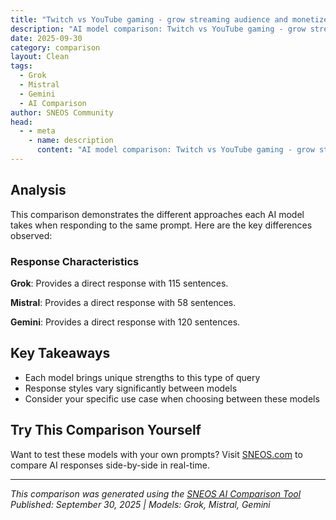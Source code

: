 ```yaml
---
title: "Twitch vs YouTube gaming - grow streaming audience and monetize"
description: "AI model comparison: Twitch vs YouTube gaming - grow streaming audience and monetize..."
date: 2025-09-30
category: comparison
layout: Clean
tags:
  - Grok
  - Mistral
  - Gemini
  - AI Comparison
author: SNEOS Community
head:
  - - meta
    - name: description
      content: "AI model comparison: Twitch vs YouTube gaming - grow streaming audience and monetize..."
---
```


<ChatComparison
  title="Twitch vs YouTube gaming - grow streaming audience and monetize"
  prompt="Twitch vs YouTube gaming - grow streaming audience and monetize"
  :responses='{
    "Grok": "Deciding between Twitch and YouTube Gaming for growing a streaming audience and monetizing content depends on several factors, including your goals, content style, and target audience. Here\u0027s a detailed comparison to help you make an informed decision:\n\n---\n\n### **1. Platform Focus and Audience**\n- **Twitch**: Primarily focused on live streaming, with a strong emphasis on gaming content. Twitch has a dedicated community of gamers and viewers who are accustomed to watching long, interactive live streams. It\u2019s ideal if you enjoy real-time engagement with your audience through chat and community events.\n  - **Audience**: Younger demographic (mostly 18-34), highly engaged with gaming, esports, and niche content like speedrunning or specific game titles.\n  - **Strength**: Community-driven, interactive, and perfect for building a loyal fanbase through regular streaming schedules.\n  \n- **YouTube Gaming**: A subsection of YouTube dedicated to gaming content, including live streaming, pre-recorded videos, and highlights. YouTube has a broader audience and is better suited for searchable, evergreen content (e.g., tutorials, reviews, or funny gaming moments) alongside live streams.\n  - **Audience**: Broader demographic (all ages), with viewers looking for both live streams and on-demand content. Not exclusively gaming-focused, but still a massive platform for gaming content.\n  - **Strength**: Larger overall user base, strong searchability through SEO, and versatility in content types (live, VOD, shorts).\n\n**Winner**: If you prioritize live streaming and interactive gaming content, Twitch is the better choice. If you want a mix of live and pre-recorded content with broader reach, YouTube Gaming has the edge due to its massive user base and search engine capabilities.\n\n---\n\n### **2. Growing Your Audience**\n- **Twitch**:\n  - **Pros**:\n    - Easier to get discovered through game categories (e.g., browsing viewers looking for \u0022Fortnite\u0022 streams).\n    - Strong community tools like raids, hosts, and follows encourage organic growth.\n    - Live interaction builds loyalty faster; viewers can participate via chat, emotes, and channel points.\n  - **Cons**:\n    - Discoverability is limited to live streams; past content (VODs) isn\u2019t as searchable or evergreen.\n    - Requires consistent streaming schedules to grow and retain viewers.\n    - Smaller overall user base compared to YouTube.\n\n- **YouTube Gaming**:\n  - **Pros**:\n    - Massive potential audience (over 2 billion users on YouTube).\n    - Strong searchability through SEO (optimized titles, tags, and thumbnails can attract viewers long-term).\n    - Content is evergreen; pre-recorded videos and highlights can gain views over time, even if you\u2019re not live.\n    - YouTube Shorts offer a way to attract new viewers with bite-sized content.\n  - **Cons**:\n    - Harder to stand out in live streaming due to less focus on live content compared to Twitch.\n    - Building a live audience can take longer as the platform prioritizes on-demand videos.\n    - Algorithm-driven growth means you need high-quality content and metadata to rank.\n\n**Winner**: Twitch is better for building a live-streaming audience quickly through gaming categories and community engagement. YouTube Gaming is better for long-term growth through searchable, on-demand content that can attract viewers over time.\n\n---\n\n### **3. Monetization Opportunities**\n- **Twitch**:\n  - **Affiliate Program**: Easier to access than YouTube\u2019s Partner Program. Requires 500 minutes of streaming, 7 unique streaming days, and 50 followers within 30 days to become an Affiliate.\n    - Monetization methods as an Affiliate: Subscriptions ($4.99, $9.99, $24.99 tiers, with a 50/50 revenue split), Bits (virtual currency viewers tip with), and game sales/affiliate links.\n  - **Partner Program**: For larger creators, offers better revenue splits (up to 70/30 for subscriptions) and additional perks.\n  - **Ads**: You can run ads during streams, but revenue is relatively low unless you have a large audience.\n  - **Donations**: Easy to set up via tools like Streamlabs or PayPal, often a major income source for smaller streamers.\n  - **Sponsorships**: Common for gaming streamers to partner with brands or promote products.\n  - **Pros**: Faster path to monetization for small creators; subscriptions and donations provide consistent income.\n  - **Cons**: Revenue heavily depends on live viewership; limited earnings from VODs or past content.\n\n- **YouTube Gaming**:\n  - **Partner Program (YPP)**: Requires 1,000 subscribers and 4,000 watch hours (or 10 million Shorts views) in the last 12 months to qualify for monetization.\n    - Monetization methods: Ad revenue (revenue split is 55/45, favoring creators), channel memberships (similar to Twitch subscriptions), Super Chats/Super Stickers during live streams, and YouTube Premium revenue share.\n  - **Ads**: Potentially higher ad revenue due to evergreen content (videos continue earning over time).\n  - **Sponsorships**: Similar to Twitch, gaming creators often collaborate with brands.\n  - **Pros**: Evergreen content can generate passive income; larger audience potential means higher ad revenue over time.\n  - **Cons**: Harder to qualify for monetization (YPP requirements); ad revenue can be inconsistent for live streams or smaller creators.\n\n**Winner**: Twitch wins for faster and easier monetization through subscriptions, Bits, and donations, especially for smaller streamers. YouTube Gaming is better for long-term passive income through ad revenue on evergreen content, but it takes longer to qualify and build up earnings.\n\n---\n\n### **4. Content Style and Flexibility**\n- **Twitch**: Focused on live streaming, which requires real-time engagement and a consistent schedule. While VODs and clips are available, they don\u2019t drive significant traffic compared to live content. Ideal for personality-driven content, long-form streams, and community interaction.\n- **YouTube Gaming**: Supports a mix of live streaming, pre-recorded videos, highlights, tutorials, and Shorts. Offers more flexibility to experiment with content types and upload schedules. Ideal for polished, edited content or creators who want to balance streaming with video production.\n\n**Winner**: Twitch for live streaming and real-time interaction; YouTube Gaming for flexibility and diverse content creation.\n\n---\n\n### **5. Community and Engagement**\n- **Twitch**: Built around live interaction. Tools like chat, emotes, channel points, and subscriber perks foster a tight-knit community. Viewers often feel a personal connection to streamers, leading to higher loyalty.\n- **YouTube Gaming**: Engagement is less immediate for live streams (though Super Chats help). Comments on videos allow for interaction, but it\u2019s not as real-time or personal as Twitch. Community features like posts and live chat are improving but still lag behind Twitch.\n\n**Winner**: Twitch dominates for community building and real-time engagement.\n\n---\n\n### **6. Competition and Saturation**\n- **Twitch**: High competition in popular game categories (e.g., Fortnite, Call of Duty), but niche games or content styles (e.g., retro gaming, speedrunning) offer opportunities to stand out. Smaller overall platform means less overall competition compared to YouTube.\n- **YouTube Gaming**: Extremely high competition due to the sheer volume of creators and content. Standing out requires strong SEO, unique content, and consistent uploads. However, the larger audience pool means more potential viewers if you break through.\n\n**Winner**: Twitch may be easier to get noticed on for live streaming in niche categories, while YouTube Gaming requires more effort to stand out due to its scale.\n\n---\n\n### **7. Tools and Features for Streamers**\n- **Twitch**:\n  - Robust streaming tools (e.g., Streamlabs, OBS integration).\n  - Built-in features like raids, hosts, and channel points to boost engagement.\n  - Analytics focused on live viewership and community growth.\n- **YouTube Gaming**:\n  - Strong video editing tools (YouTube Studio) and live streaming capabilities.\n  - Analytics provide detailed insights into audience behavior for both live and pre-recorded content.\n  - Less focus on live-specific tools compared to Twitch.\n\n**Winner**: Twitch for live streaming tools; YouTube for video content and analytics.\n\n---\n\n### **8. Cross-Platform Strategy**\nRather than choosing one, many successful creators use both platforms to maximize reach:\n- Use **Twitch** for live streaming and community building, then upload highlights, montages, or full VODs to **YouTube** for evergreen content and additional revenue.\n- This hybrid approach lets you leverage Twitch\u2019s live engagement and YouTube\u2019s searchability and passive income potential.\n- Example Workflow:\n  - Stream live on Twitch, interact with chat, and build subscribers.\n  - Edit key moments or full streams into YouTube videos with optimized titles and thumbnails (e.g., \u201CEpic Fortnite Win!\u201D).\n  - Use YouTube Shorts to attract new viewers and funnel them to Twitch.\n\n**Winner**: A cross-platform strategy often works best for growth and monetization.\n\n---\n\n### **Final Recommendation**\n- **Choose Twitch if**:\n  - You\u2019re focused on live streaming and want to build a community around gaming.\n  - You enjoy real-time interaction and regular streaming schedules.\n  - You want faster access to monetization through subscriptions and donations.\n- **Choose YouTube Gaming if**:\n  - You want to create a mix of live and pre-recorded content (e.g., tutorials, reviews, highlights).\n  - You\u2019re aiming for long-term growth through searchable, evergreen content.\n  - You\u2019re comfortable with slower initial monetization for larger potential ad revenue later.\n- **Hybrid Approach**: If possible, use Twitch for live streams and YouTube for highlights and additional reach. This strategy balances short-term engagement with long-term growth.\n\n---\n\n### **Tips for Growth on Either Platform**\n1. **Consistency**: Stick to a regular streaming or uploading schedule to retain viewers.\n2. **Niche Content**: Focus on",
    "Mistral": "Growing a streaming audience and monetizing your content on both Twitch and YouTube Gaming involves different strategies, as each platform has its own strengths and features. Here\u0027s a comparison and some tips to help you grow and monetize on both platforms:\n\n### Twitch\n\n**Strengths:**\n1. **Live Interaction:** Twitch is known for its strong community and live interaction features, such as chat, emotes, and subscriber badges.\n2. **Subscriptions:** Viewers can subscribe to your channel for a monthly fee, providing a steady income.\n3. **Bits:** Viewers can purchase Bits to cheer and support their favorite streamers.\n4. **Affiliate and Partner Programs:** Twitch offers an Affiliate program for smaller streamers and a Partner program for larger ones, both of which provide monetization options.\n5. **Raids and Hosts:** These features help streamers support each other and grow their audiences.\n\n**Tips for Growth and Monetization:**\n1. **Consistent Schedule:** Stream regularly and at consistent times to build a loyal audience.\n2. **Engage with Viewers:** Interact with your chat, respond to questions, and create a welcoming community.\n3. **High-Quality Content:** Ensure your streams are high-quality in terms of video, audio, and content.\n4. **Promote on Social Media:** Use platforms like Twitter, Instagram, and Discord to promote your streams and engage with your audience.\n5. **Collaborate with Other Streamers:** Collaborations can help you reach new audiences and grow your community.\n6. **Utilize Twitch Features:** Make use of Twitch\u0027s features like Raids, Hosts, and Clips to increase visibility.\n\n### YouTube Gaming\n\n**Strengths:**\n1. **Discoverability:** YouTube\u0027s algorithm can help your content reach a wider audience through recommendations and search.\n2. **Video-on-Demand (VOD):** YouTube allows you to upload pre-recorded content, which can be monetized through ads.\n3. **Memberships:** Similar to Twitch subscriptions, viewers can become members of your channel for a monthly fee.\n4. **Super Chat and Super Stickers:** Viewers can purchase Super Chats and Super Stickers to support you during live streams.\n5. **Channel Memberships:** Offer exclusive perks to your members, such as badges, emojis, and member-only streams.\n\n**Tips for Growth and Monetization:**\n1. **SEO Optimization:** Use relevant keywords in your titles, descriptions, and tags to improve discoverability.\n2. **Consistent Uploads:** Regularly upload high-quality content to keep your audience engaged.\n3. **Engage with Comments:** Respond to comments on your videos to build a community.\n4. **Promote on Social Media:** Use social media platforms to promote your videos and live streams.\n5. **Collaborate with Other Creators:** Collaborations can help you reach new audiences and grow your channel.\n6. **Utilize YouTube Features:** Make use of YouTube\u0027s features like Premieres, Community Posts, and Stories to engage your audience.\n\n### General Tips for Both Platforms\n\n1. **Niche Focus:** Find a niche or unique angle that sets you apart from other streamers.\n2. **Branding:** Create a strong brand identity with consistent logos, graphics, and themes.\n3. **Analytics:** Use analytics tools to understand your audience and optimize your content strategy.\n4. **Merchandise:** Consider selling merchandise to your audience as an additional revenue stream.\n5. **Sponsorships:** Look for sponsorship opportunities with brands that align with your content.\n\n### Conclusion\n\nBoth Twitch and YouTube Gaming offer unique advantages for growing a streaming audience and monetizing your content. Twitch excels in live interaction and community building, while YouTube Gaming offers better discoverability and VOD options. By leveraging the strengths of each platform and implementing the tips mentioned, you can effectively grow your audience and monetize your streaming efforts.",
    "Gemini": "Okay, let\u0027s break down Twitch and YouTube Gaming for growing your streaming audience and monetizing, comparing the pros and cons of each, and offering some strategies.\n\n**I.  Overview**\n\n*   **Twitch:** Primarily a live streaming platform. Its core strength is immediacy and community building.\n*   **YouTube Gaming:**  Offers both live streaming and on-demand video content (regular YouTube videos). Its strength is discoverability through search and a massive existing user base.\n\n**II.  Key Differences \u0026 Comparison**\n\n| Feature             | Twitch                                      | YouTube Gaming                             |\n|----------------------|---------------------------------------------|---------------------------------------------|\n| **Primary Focus**   | Live Streaming                              | Hybrid (Live \u0026 On-Demand)                   |\n| **Discoverability** | More challenging initially. Rely on Twitch\u0027s category system, tags, and external promotion. | Potentially better via YouTube\u0027s search engine, recommendations, and existing subscriber base. |\n| **Community Focus** | Strong, built-in community features (chat, emotes, sub badges).  Stronger culture of instant interaction. | Growing community features, but can feel less immediate than Twitch.  Leverages existing YouTube subscriber base. |\n| **Monetization**     | Subscriptions (Twitch Partner/Affiliate), Bits (cheering), Donations, Ads (Partner), Sponsorships | YouTube Partner Program (ads, channel memberships, Super Chat/Stickers), Merchandise Shelf, Sponsorships |\n| **Content Types**   | Primarily live gameplay, commentary, and interactive content. |  Live streams, gameplay videos, tutorials, reviews, vlogs, and more.  Wider range is encouraged. |\n| **Algorithm**       | Favors channels with consistent live viewership and engagement. | Favors consistent uploads of high-quality videos with good SEO and watch time.  Streams compete with all other YouTube content. |\n| **Ease of Use**      | Streamlined for live streaming. Relatively easy setup. |  More complex due to the hybrid nature of live and on-demand content.  Requires understanding of video editing and SEO. |\n| **Contractual Obligations** | Exclusivity requirements can apply to Partners. | More flexible. |\n| **Target Audience** | Hardcore gamers and viewers looking for live, interactive experiences. | Broader gaming audience, including casual players and viewers seeking information/entertainment. |\n| **Analytics**      | Robust analytics specifically tailored for streaming. | Comprehensive analytics for both live and on-demand content. |\n| **Competition**     | Very high.  Tons of streamers in every category. |  High, but potentially less concentrated specifically on live gaming than Twitch. |\n| **Brand Integration** | Growing focus for both platforms, but Twitch has historically had more robust features for direct integration and partnerships. | Integrated brand integrations are becoming more seamless, but still involve some work to set up on both the streaming and video sides of YouTube. |\n\n**III. Strategies for Growing Your Audience and Monetizing (Platform-Specific and General)**\n\n**A. Twitch Strategies**\n\n*   **Consistent Schedule:**  Establish a regular streaming schedule and stick to it.  Promote it everywhere.\n*   **Engage with Chat:**  Actively respond to viewers\u0027 comments and questions.  Make them feel valued.\n*   **High-Quality Stream:**  Invest in good equipment (webcam, microphone, lighting).  Ensure a smooth, stable stream.\n*   **Network with Other Streamers:**  Collaborate with other streamers in your niche.  Participate in their streams and invite them to yours.\n*   **Use Relevant Tags and Categories:**  Help viewers find your stream by using accurate tags and categories.\n*   **Promote Your Stream on Social Media:**  Share your stream schedule and highlights on Twitter, Facebook, Instagram, TikTok, etc.\n*   **Run Giveaways and Contests:**  Incentivize viewers to follow, subscribe, and participate in chat.\n*   **Create a Unique Brand:**  Develop a memorable stream name, logo, and overlay.\n*   **Use Twitch Extensions:**  Add interactive elements to your stream (polls, mini-games, etc.).\n*   **Twitch Affiliate/Partner Program:** Work towards these programs to unlock subscriptions, bits, and ad revenue.\n*   **Target specific games or content categories:** Identify a game or niche where you can stand out and gain a dedicated following.\n\n**B. YouTube Gaming Strategies**\n\n*   **Consistent Upload Schedule:**  Post videos regularly (at least once a week).  Consistency is key for the algorithm.\n*   **High-Quality Content:**  Create engaging, informative, and entertaining videos.  Invest in good editing.\n*   **Optimize Titles and Descriptions:**  Use relevant keywords in your titles and descriptions to improve search ranking.\n*   **Create Eye-Catching Thumbnails:**  Thumbnails are crucial for attracting clicks.\n*   **Promote Your Videos on Social Media:**  Share your videos on all your social media platforms.\n*   **Engage with Comments:**  Respond to comments and build a community.\n*   **Collaborate with Other YouTubers:**  Cross-promote your channels and reach new audiences.\n*   **Create Playlists:**  Organize your videos into playlists to encourage viewers to watch more.\n*   **Use End Screens and Cards:**  Promote your other videos and encourage viewers to subscribe.\n*   **YouTube Partner Program:**  Meet the eligibility requirements (subscribers and watch hours) to monetize your channel with ads.\n*   **SEO Optimization:** Understand the keywords your target audience uses to find gaming content and incorporate them into your titles, descriptions, and tags.\n*   **Create Long-Form Content:** Focus on creating longer videos that keep viewers engaged and increase watch time, which the YouTube algorithm favors.\n*   **Repurpose Twitch Content:** Take highlights from your Twitch streams and turn them into YouTube videos.\n*   **Consider a hybrid approach:** Simultaneously stream on both platforms to maximize exposure and reach different audiences.\n\n**C. General Strategies (Applicable to Both)**\n\n*   **Be Authentic:**  Let your personality shine through.  Viewers are drawn to genuine streamers.\n*   **Be Patient:**  Building an audience takes time and effort.  Don\u0027t get discouraged.\n*   **Be Professional:**  Treat your streaming/YouTube career seriously.  Be reliable and respectful.\n*   **Learn and Adapt:**  Stay up-to-date with the latest trends and best practices.  Experiment with different strategies and see what works best for you.\n*   **Analyze Your Data:**  Use the analytics tools provided by Twitch and YouTube to track your progress and identify areas for improvement.\n*   **Invest in Equipment:** Good audio and video quality will elevate your content.\n*   **Network:** Connect with other creators in your niche. Collaboration can significantly boost your reach.\n*   **Build a Community:** Encourage interaction and create a space where viewers feel welcome and valued.\n*   **Set Realistic Goals:** Define achievable milestones and celebrate your progress along the way.\n*   **Promote Your Content:** Utilize social media, forums, and other platforms to drive traffic to your streams and videos.\n\n**IV.  Monetization Options in Detail**\n\n*   **Twitch:**\n    *   **Subscriptions:**  Viewers pay a monthly fee to subscribe to your channel for perks like emotes, badges, and ad-free viewing. (Affiliate/Partner)\n    *   **Bits:**  Viewers can cheer with Bits (virtual currency) in your chat to support you. (Affiliate/Partner)\n    *   **Ads:**  Run ads during your streams to earn revenue. (Partner)\n    *   **Donations:**  Viewers can donate directly to you through platforms like Streamlabs or Patreon.\n    *   **Sponsorships:**  Partner with brands to promote their products or services on your stream.\n    *   **Merchandise:**  Sell merchandise related to your stream.\n*   **YouTube Gaming:**\n    *   **YouTube Partner Program (Adsense):**  Earn revenue by displaying ads on your videos and streams. (Requires 1,000 subscribers and 4,000 valid public watch hours in the past 12 months)\n    *   **Channel Memberships:**  Viewers pay a monthly fee to become members of your channel for exclusive perks. (Requires 1,000 subscribers)\n    *   **Super Chat \u0026 Super Stickers:**  Viewers can purchase Super Chat messages and Super Stickers to highlight their messages in your live chat. (Requires monetization enabled)\n    *   **Merchandise Shelf:**  Sell merchandise directly from your YouTube channel. (Requires monetization enabled)\n    *   **Sponsorships:**  Partner with brands to promote their products or services in your videos and streams.\n    *   **Affiliate Marketing:** Promote products you use and earn a commission on sales.\n\n**V.  Choosing the Right Platform (or Both)**\n\n*   **Start with Twitch if:**\n    *   You\u0027re primarily interested in live streaming.\n    *   You enjoy interacting with viewers in real-time.\n    *   You want to focus on building a strong, tight-knit community.\n*   **Start with YouTube Gaming if:**\n    *   You prefer creating on-demand video content.\n    *   You want to leverage YouTube\u0027s search engine and recommendation system.\n    *   You want to reach a broader audience.\n*   **Consider a Hybrid Approach if:**\n    *   You want to maximize your exposure and reach.\n    *   You\u0027re willing to put in the extra effort to create content for both platforms.  Stream on Twitch, then edit and upload highlights to YouTube.\n\n**VI. Important Considerations**\n\n*   **Exclusivity:**  Be aware of any exclusivity agreements. Twitch Partner agreements often restrict streaming on other platforms. YouTube has fewer restrictions.\n*   **Content Ownership:**  You generally own the content you create on both platforms.\n*   **Terms of Service:**  Carefully review the terms of service for both Twitch and YouTube Gaming to ensure you comply with their rules.\n\n**In Conclusion:**\n\nThere\u0027s no one-size-fits-all answer. The best platform for you depends on your goals, content style, and resources. Many streamers successfully use both platforms to maximize their reach and revenue.  Start by experimenting, analyzing your results, and adjusting your strategy accordingly. Good luck!\n"
  }'
  published-date="16:14"
/>

## Analysis

This comparison demonstrates the different approaches each AI model takes when responding to the same prompt. Here are the key differences observed:

### Response Characteristics

**Grok**: Provides a direct response with 115 sentences. 

**Mistral**: Provides a direct response with 58 sentences. 

**Gemini**: Provides a direct response with 120 sentences. 

## Key Takeaways

- Each model brings unique strengths to this type of query
- Response styles vary significantly between models
- Consider your specific use case when choosing between these models

## Try This Comparison Yourself

Want to test these models with your own prompts? Visit [SNEOS.com](https://sneos.com) to compare AI responses side-by-side in real-time.

---

*This comparison was generated using the [SNEOS AI Comparison Tool](https://sneos.com)*
*Published: September 30, 2025 | Models: Grok, Mistral, Gemini*
